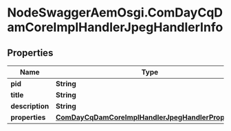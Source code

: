 # NodeSwaggerAemOsgi.ComDayCqDamCoreImplHandlerJpegHandlerInfo

## Properties

Name | Type | Description | Notes
------------ | ------------- | ------------- | -------------
**pid** | **String** |  | [optional] 
**title** | **String** |  | [optional] 
**description** | **String** |  | [optional] 
**properties** | [**ComDayCqDamCoreImplHandlerJpegHandlerProperties**](ComDayCqDamCoreImplHandlerJpegHandlerProperties.md) |  | [optional] 


